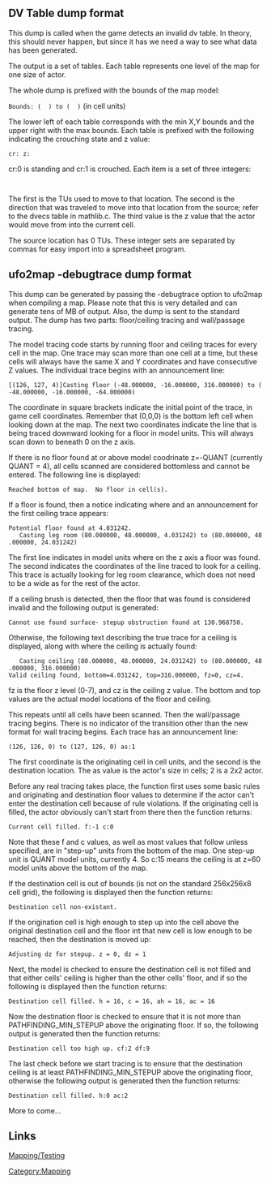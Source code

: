 ## DV Table dump format

This dump is called when the game detects an invalid dv table. In
theory, this should never happen, but since it has we need a way to see
what data has been generated.

The output is a set of tables. Each table represents one level of the
map for one size of actor.

The whole dump is prefixed with the bounds of the map model:

`Bounds: (`<x>` `<y>` `<z>`) to (`<X>` `<Y>` `<Z>`)` (in cell units)

The lower left of each table corresponds with the min X,Y bounds and the
upper right with the max bounds. Each table is prefixed with the
following indicating the crouching state and z value:

`cr:`<int>` z:`<int>

cr:0 is standing and cr:1 is crouched. Each item is a set of three
integers:

<int>` `<int>` `<int>

The first is the TUs used to move to that location. The second is the
direction that was traveled to move into that location from the source;
refer to the dvecs table in mathlib.c. The third value is the z value
that the actor would move from into the current cell.

The source location has 0 TUs. These integer sets are separated by
commas for easy import into a spreadsheet program.

## ufo2map -debugtrace dump format

This dump can be generated by passing the -debugtrace option to ufo2map
when compiling a map. Please note that this is very detailed and can
generate tens of MB of output. Also, the dump is sent to the standard
output. The dump has two parts: floor/ceiling tracing and wall/passage
tracing.

The model tracing code starts by running floor and ceiling traces for
every cell in the map. One trace may scan more than one cell at a time,
but these cells will always have the same X and Y coordinates and have
consecutive Z values. The individual trace begins with an announcement
line:

<tt>

`[(126, 127, 4)]Casting floor (-48.000000, -16.000000, 316.000000) to (-48.000000, -16.000000, -64.000000)`

</tt>

The coordinate in square brackets indicate the initial point of the
trace, in game cell coordinates. Remember that (0,0,0) is the bottom
left cell when looking down at the map. The next two coordinates
indicate the line that is being traced downward looking for a floor in
model units. This will always scan down to beneath 0 on the z axis.

If there is no floor found at or above model coodrinate z=-QUANT
(currently QUANT = 4), all cells scanned are considered bottomless and
cannot be entered. The following line is displayed:

<tt>

`Reached bottom of map.  No floor in cell(s).`

</tt>

If a floor is found, then a notice indicating where and an announcement
for the first ceiling trace appears:

<tt>

`Potential floor found at 4.031242.`
`   Casting leg room (80.000000, 48.000000, 4.031242) to (80.000000, 48.000000, 24.031242)`

</tt>

The first line indicates in model units where on the z axis a floor was
found. The second indicates the coordinates of the line traced to look
for a ceiling. This trace is actually looking for leg room clearance,
which does not need to be a wide as for the rest of the actor.

If a ceiling brush is detected, then the floor that was found is
considered invalid and the following output is generated:

<tt>

`Cannot use found surface- stepup obstruction found at 130.968750.`

</tt>

Otherwise, the following text describing the true trace for a ceiling is
displayed, along with where the ceiling is actually found:

<tt>

`   Casting ceiling (80.000000, 48.000000, 24.031242) to (80.000000, 48.000000, 316.000000)`
`Valid ceiling found, bottom=4.031242, top=316.000000, fz=0, cz=4.`

</tt>

fz is the floor z level (0-7), and cz is the ceiling z value. The bottom
and top values are the actual model locations of the floor and ceiling.

This repeats until all cells have been scanned. Then the wall/passage
tracing begins. There is no indicator of the transition other than the
new format for wall tracing begins. Each trace has an announcement line:

<tt>

`(126, 126, 0) to (127, 126, 0) as:1`

</tt>

The first coordinate is the originating cell in cell units, and the
second is the destination location. The as value is the actor's size in
cells; 2 is a 2x2 actor.

Before any real tracing takes place, the function first uses some basic
rules and originating and destination floor values to determine if the
actor can't enter the destination cell because of rule violations. If
the originating cell is filled, the actor obviously can't start from
there then the function returns:

<tt>

`Current cell filled. f:-1 c:0`

</tt>

Note that these f and c values, as well as most values that follow
unless specified, are in "step-up" units from the bottom of the map. One
step-up unit is QUANT model units, currently 4. So c:15 means the
ceiling is at z=60 model units above the bottom of the map.

If the destination cell is out of bounds (is not on the standard
256x256x8 cell grid), the following is displayed then the function
returns:

<tt>

`Destination cell non-existant.`

</tt>

If the origination cell is high enough to step up into the cell above
the original destination cell and the floor int that new cell is low
enough to be reached, then the destination is moved up:

<tt>

`Adjusting dz for stepup. z = 0, dz = 1`

</tt>

Next, the model is checked to ensure the destination cell is not filled
and that either cells' ceiling is higher than the other cells' floor,
and if so the following is displayed then the function returns:

<tt>

`Destination cell filled. h = 16, c = 16, ah = 16, ac = 16`

</tt>

Now the destination floor is checked to ensure that it is not more than
PATHFINDING_MIN_STEPUP above the originating floor. If so, the following
output is generated then the function returns:

<tt>

`Destination cell too high up. cf:2 df:9`

</tt>

The last check before we start tracing is to ensure that the destination
ceiling is at least PATHFINDING_MIN_STEPUP above the originating floor,
otherwise the following output is generated then the function returns:

<tt>

`Destination cell filled. h:0 ac:2`

</tt>

More to come...

## Links

[Mapping/Testing](Mapping/Testing "wikilink")

[Category:Mapping](Category:Mapping "wikilink")